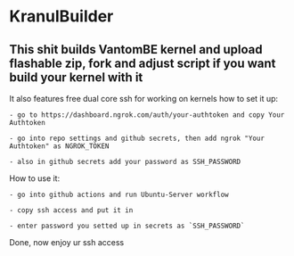 # KranulBuilder
This shit builds VantomBE kernel and upload flashable zip,
fork and adjust script if you want build your kernel with it
------------------------------------------------------------
It also features free dual core ssh for working on kernels
how to set it up:

    - go to https://dashboard.ngrok.com/auth/your-authtoken and copy Your Authtoken
    
    - go into repo settings and github secrets, then add ngrok "Your Authtoken" as NGROK_TOKEN
    
    - also in github secrets add your password as SSH_PASSWORD

How to use it:

    - go into github actions and run Ubuntu-Server workflow
    
    - copy ssh access and put it in 
    
    - enter password you setted up in secrets as `SSH_PASSWORD`

Done, now enjoy ur ssh access
